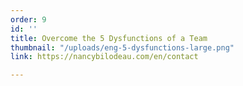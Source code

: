 ```yaml
---
order: 9
id: ''
title: Overcome the 5 Dysfunctions of a Team
thumbnail: "/uploads/eng-5-dysfunctions-large.png"
link: https://nancybilodeau.com/en/contact

---
```

